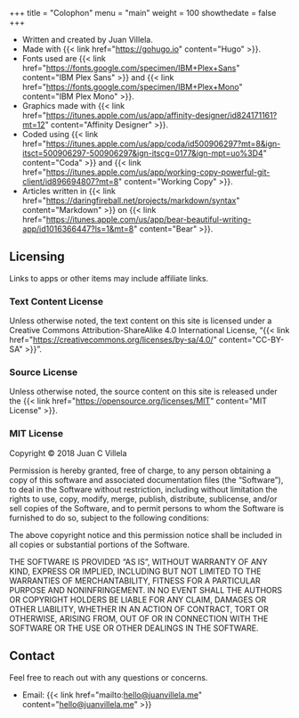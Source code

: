 +++
title = "Colophon"
menu = "main"
weight = 100
showthedate = false
+++

* Written and created by Juan Villela.
* Made with {{< link href="https://gohugo.io" content="Hugo" >}}.
* Fonts used are {{< link href="https://fonts.google.com/specimen/IBM+Plex+Sans" content="IBM Plex Sans" >}} and {{< link href="https://fonts.google.com/specimen/IBM+Plex+Mono" content="IBM Plex Mono" >}}.
* Graphics made with {{< link href="https://itunes.apple.com/us/app/affinity-designer/id824171161?mt=12" content="Affinity Designer" >}}.
* Coded using {{< link href="https://itunes.apple.com/us/app/coda/id500906297?mt=8&ign-itsct=500906297-500906297&ign-itscg=0177&ign-mpt=uo%3D4" content="Coda" >}} and {{< link href="https://itunes.apple.com/us/app/working-copy-powerful-git-client/id896694807?mt=8" content="Working Copy" >}}.
* Articles written in {{< link href="https://daringfireball.net/projects/markdown/syntax" content="Markdown" >}} on {{< link href="https://itunes.apple.com/us/app/bear-beautiful-writing-app/id1016366447?ls=1&mt=8" content="Bear" >}}.

## Licensing
Links to apps or other items may include affiliate links.

### Text Content License
Unless otherwise noted, the text content on this site is licensed under a Creative Commons Attribution-ShareAlike 4.0 International License, “{{< link href="https://creativecommons.org/licenses/by-sa/4.0/" content="CC-BY-SA" >}}”.

### Source License
Unless otherwise noted, the source content on this site is released under the {{< link href="https://opensource.org/licenses/MIT" content="MIT License" >}}.

### MIT License
Copyright © 2018 <span>Juan C Villela</span>

Permission is hereby granted, free of charge, to any person obtaining a copy of this software and associated documentation files (the “Software”), to deal in the Software without restriction, including without limitation the rights to use, copy, modify, merge, publish, distribute, sublicense, and/or sell copies of the Software, and to permit persons to whom the Software is furnished to do so, subject to the following conditions:

The above copyright notice and this permission notice shall be included in all copies or substantial portions of the Software.

THE SOFTWARE IS PROVIDED “AS IS”, WITHOUT WARRANTY OF ANY KIND, EXPRESS OR IMPLIED, INCLUDING BUT NOT LIMITED TO THE WARRANTIES OF MERCHANTABILITY, FITNESS FOR A PARTICULAR PURPOSE AND NONINFRINGEMENT. IN NO EVENT SHALL THE AUTHORS OR COPYRIGHT HOLDERS BE LIABLE FOR ANY CLAIM, DAMAGES OR OTHER LIABILITY, WHETHER IN AN ACTION OF CONTRACT, TORT OR OTHERWISE, ARISING FROM, OUT OF OR IN CONNECTION WITH THE SOFTWARE OR THE USE OR OTHER DEALINGS IN THE SOFTWARE.

## Contact
Feel free to reach out with any questions or concerns.

* Email: {{< link href="mailto:hello@juanvillela.me" content="hello@juanvillela.me" >}}
